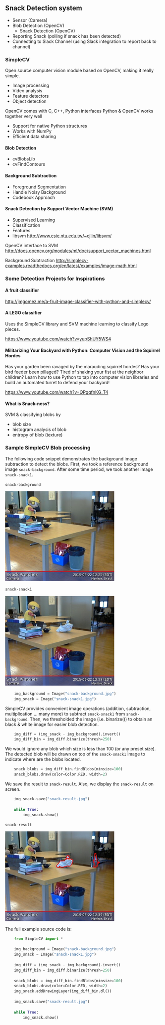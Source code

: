 ## Snack Detection system

- Sensor (Camera)
- Blob Detection (OpenCV)
    - Snack Detection (OpenCV)
- Reporting Snack (polling if snack has been detected)
- Connecting to Slack Channel (using Slack integration to report back to channel)

### SimpleCV
Open source computer vision module based on OpenCV, making it really simple.

- Image processing
- Video analysis
- Feature detectors
- Object detection

OpenCV comes with C, C++, Python interfaces
Python & OpenCV works together very well

- Support for native Python structures
- Works with NumPy
- Efficient data sharing

#### Blob Detection

- cvBlobsLib
- cvFindContours

#### Background Subtraction

- Foreground Segmentation
- Handle Noisy Background
- Codebook Approach

#### Snack Detection by Support Vector Machine (SVM)

- Supervised Learning
- Classification
- Features
- libsvm <http://www.csie.ntu.edu.tw/~cjlin/libsvm/>

OpenCV interface to SVM
<http://docs.opencv.org/modules/ml/doc/support_vector_machines.html>

Background Subtraction
<http://simplecv-examples.readthedocs.org/en/latest/examples/image-math.html>

### Some Detection Projects for Inspirations
#### A fruit classifier

<http://jmgomez.me/a-fruit-image-classifier-with-python-and-simplecv/>

#### A LEGO classifier
Uses the SimpleCV library and SVM machine learning to classify Lego pieces.

<https://www.youtube.com/watch?v=yupShUY5WS4>

#### Militarizing Your Backyard with Python: Computer Vision and the Squirrel Hordes
Has your garden been ravaged by the marauding squirrel hordes? Has your bird feeder been pillaged? Tired of shaking your fist at the neighbor children? Learn how to use Python to tap into computer vision libraries and build an automated turret to defend your backyard!

<https://www.youtube.com/watch?v=QPgqfnKG_T4>

#### What is Snack-ness?

SVM & classifying blobs by

- blob size
- histogram analysis of blob
- entropy of blob (texture)

### Sample SimpleCV Blob processing
The following code snippet demonstrates the background image subtraction to detect the blobs.
First, we took a reference background image `snack-background`. After some time period, we took
another image `snack-snack1`.

`snack-background`

![Snack Background Image Sample](snack-background.jpg)

`snack-snack1`

![Snack Sample](snack-snack1.jpg)

```python
    img_background = Image("snack-background.jpg")
    img_snack = Image("snack-snack1.jpg")
```

SimpleCV provides convenient image operations (addition, subtraction, multiplication ... many more) to subtract `snack-snack1` from `snack-background`. Then, we thresholded the image (i.e. binarize()) to obtain an black & white image for easier blob detection.

```python
    img_diff = (img_snack - img_background).invert()
    img_diff_bin = img_diff.binarize(thresh=250)
```

We would ignore any blob which size is less than 100 (or any preset size). The detected blob will be drawn on top of the `snack-snack1` image to indicate where are the blobs located.

```python
    snack_blobs = img_diff_bin.findBlobs(minsize=100)
    snack_blobs.draw(color=Color.RED, width=2)
```

We save the result to `snack-result`. Also, we display the `snack-result` on screen.

```python
    img_snack.save("snack-result.jpg")

    while True:
        img_snack.show()
```

`snack-result`

![Snack Result Image with Blob Detected](snack-result.jpg)

The full example source code is:

```python
    from SimpleCV import *

    img_background = Image("snack-background.jpg")
    img_snack = Image("snack-snack1.jpg")

    img_diff = (img_snack - img_background).invert()
    img_diff_bin = img_diff.binarize(thresh=250)

    snack_blobs = img_diff_bin.findBlobs(minsize=100)
    snack_blobs.draw(color=Color.RED, width=2)
    img_snack.addDrawingLayer(img_diff_bin.dl())

    img_snack.save("snack-result.jpg")

    while True:
        img_snack.show()

```
